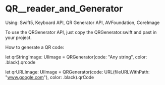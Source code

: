 # QR__reader_and_Generator

Using: Swift5, Keyboard API, QR Generator API, AVFoundation, CoreImage

To use the QRGenerator API, just copy the QRGenerator.swift and past in your project.

How to generate a QR code:

let qrStringImage: UIImage = QRGenerator(code: "Any string", color: .black).qrcode

let qrURLImage: UIImage = QRGenerator(code: URL(fileURLWithPath: "www.google.com"), color: .black).qrCode
